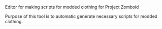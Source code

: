 Editor for making scripts for modded clothing for Project Zomboid

Purpose of this tool is to automatic generate necessary scripts for modded clothing.
